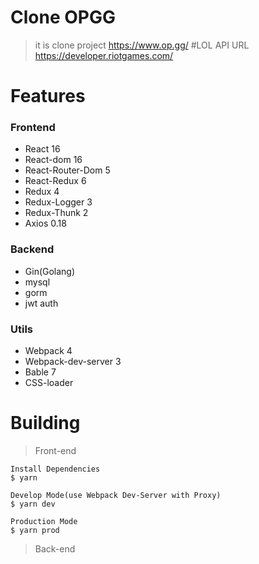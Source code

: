 # Clone OPGG
> it is clone project
https://www.op.gg/
#LOL API URL
> https://developer.riotgames.com/


# Features
### Frontend
- React 16
- React-dom 16
- React-Router-Dom 5
- React-Redux 6
- Redux 4
- Redux-Logger 3
- Redux-Thunk 2
- Axios 0.18

### Backend
- Gin(Golang)
- mysql
- gorm
- jwt auth

### Utils
- Webpack 4
- Webpack-dev-server 3
- Bable 7
- CSS-loader

# Building
> Front-end
```
Install Dependencies
$ yarn

Develop Mode(use Webpack Dev-Server with Proxy)
$ yarn dev

Production Mode
$ yarn prod
```
> Back-end

